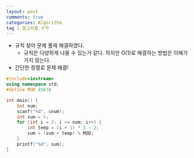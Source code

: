 ```yaml
---
layout: post
comments: true
categories: Algorithm
tag : 알고리즘_수학
---
```


-  규칙 찾아 문제 풀제 해결하였다. 
   -  규칙은 다양하게 나올 수 있는거 같다. 하지만 O(1)로 해결하는 방법은 이해가 가지 않는다.
-  간단한 정렬로 문제 해결!

```c++
#include<iostream>
using namespace std;
#define MOD 45678

int main() {
	int num;
	scanf("%d", &num);
	int sum = 5;
	for (int i = 2; i <= num; i++) {
		int temp = (i + 1) * 3 - 2;
		sum = (sum + temp) % MOD;
	}
	printf("%d", sum);
}
```